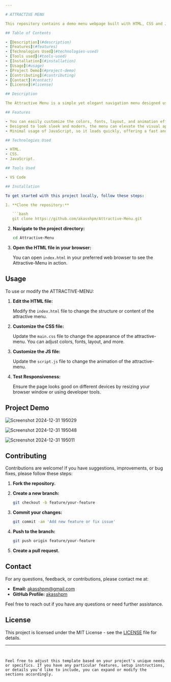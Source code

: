 ```yaml
---

# ATTRACTIVE MENU

This repository contains a demo menu webpage built with HTML, CSS and JavaScript. This is a simple and elegant HTML, CSS and JavaScript based menu designed to provide a visually appealing navigation experience for websites.

## Table of Contents

- [Description](#description)
- [Features](#features)
- [Technologies Used](#technologies-used)
- [Tools used](#tools-used)
- [Installation](#installation)
- [Usage](#usage)
- [Project Demo](#project-demo)
- [Contributing](#contributing)
- [Contact](#contact)
- [License](#license)

## Description

The Attractive Menu is a simple yet elegant navigation menu designed using HTML, CSS and JavaScript. This project focuses on creating a visually appealing and responsive menu that enhances the user experience of any website. The menu is designed to be easily customizable, allowing you to modify the colors, fonts, and layout to match your website's design.

## Features

- You can easily customize the colors, fonts, layout, and animation effects to match your website's design, giving you full control over the look and feel.
- Designed to look sleek and modern, the menu can elevate the visual appeal of any website, improving both aesthetics and user navigation.
- Minimal usage of JavaScript, so it loads quickly, offering a fast and responsive user experience.

## Technologies Used

- HTML.
- CSS.
- JavaScript.

## Tools Used

- VS Code 

## Installation

To get started with this project locally, follow these steps:

1. **Clone the repository:**

   ```bash
   git clone https://github.com/akasshpm/Attractive-Menu.git
   ```

2. **Navigate to the project directory:**

   ```bash
   cd Attractive-Menu
   ```

3. **Open the HTML file in your browser:**

   You can open `index.html` in your preferred web browser to see the Attractive-Menu in action.

## Usage

To use or modify the ATTRACTIVE-MENU:

1. **Edit the HTML file:**

   Modify the `index.html` file to change the structure or content of the attractive menu.

2. **Customize the CSS file:**

   Update the `main.css` file to change the appearance of the attractive-menu. You can adjust colors, fonts, layout, and more.

3. **Customize the JS file:**

   Update the `script.js` file to change the animation of the attractive-menu.

3. **Test Responsiveness:**

   Ensure the page looks good on different devices by resizing your browser window or using developer tools.

 ## Project Demo
 
![Screenshot 2024-12-31 195029](https://github.com/user-attachments/assets/abd3124c-2bb5-42e8-b730-2536961d09da)

![Screenshot 2024-12-31 195048](https://github.com/user-attachments/assets/418cf806-b5f6-4451-b1fd-0d80f6443459)

![Screenshot 2024-12-31 195011](https://github.com/user-attachments/assets/78b07961-000b-4f06-9d03-5b1f78726d26)

## Contributing

Contributions are welcome! If you have suggestions, improvements, or bug fixes, please follow these steps:

1. **Fork the repository.**
2. **Create a new branch:**

   ```bash
   git checkout -b feature/your-feature
   ```

3. **Commit your changes:**

   ```bash
   git commit -am 'Add new feature or fix issue'
   ```

4. **Push to the branch:**

   ```bash
   git push origin feature/your-feature
   ```

5. **Create a pull request.**

## Contact

For any questions, feedback, or contributions, please contact me at:

- **Email:** akasshpm@gmail.com
- **GitHub Profile:** [akasshpm](https://github.com/akasshpm)

Feel free to reach out if you have any questions or need further assistance.

## License

This project is licensed under the MIT License - see the [LICENSE](LICENSE) file for details.

---
```


Feel free to adjust this template based on your project's unique needs or specifics. If you have any particular features, setup instructions, or details you’d like to include, you can expand or modify the sections accordingly.
